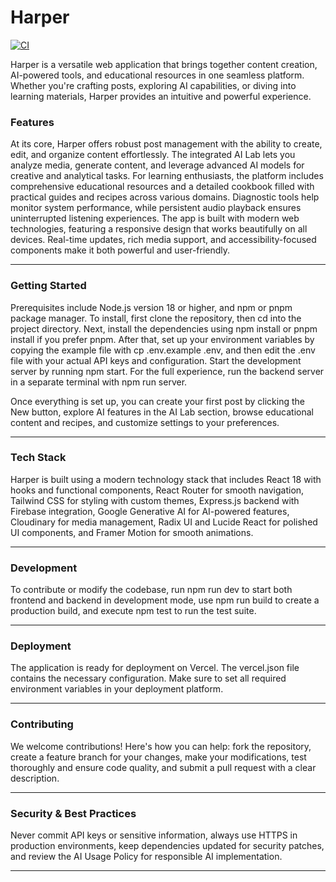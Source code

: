 # Harper

[![CI](https://github.com/bniladridas/harper/actions/workflows/ci.yml/badge.svg)](https://github.com/bniladridas/harper/actions/workflows/ci.yml)

Harper is a versatile web application that brings together content creation, AI-powered tools, and educational resources in one seamless platform. Whether you're crafting posts, exploring AI capabilities, or diving into learning materials, Harper provides an intuitive and powerful experience.

<!-- Help needed -->

### Features

At its core, Harper offers robust post management with the ability to create, edit, and organize content effortlessly. The integrated AI Lab lets you analyze media, generate content, and leverage advanced AI models for creative and analytical tasks. For learning enthusiasts, the platform includes comprehensive educational resources and a detailed cookbook filled with practical guides and recipes across various domains. Diagnostic tools help monitor system performance, while persistent audio playback ensures uninterrupted listening experiences. The app is built with modern web technologies, featuring a responsive design that works beautifully on all devices. Real-time updates, rich media support, and accessibility-focused components make it both powerful and user-friendly.

***

### Getting Started

Prerequisites include Node.js version 18 or higher, and npm or pnpm package manager. To install, first clone the repository, then cd into the project directory. Next, install the dependencies using npm install or pnpm install if you prefer pnpm. After that, set up your environment variables by copying the example file with cp .env.example .env, and then edit the .env file with your actual API keys and configuration. Start the development server by running npm start. For the full experience, run the backend server in a separate terminal with npm run server.

Once everything is set up, you can create your first post by clicking the New button, explore AI features in the AI Lab section, browse educational content and recipes, and customize settings to your preferences.

***

### Tech Stack

Harper is built using a modern technology stack that includes React 18 with hooks and functional components, React Router for smooth navigation, Tailwind CSS for styling with custom themes, Express.js backend with Firebase integration, Google Generative AI for AI-powered features, Cloudinary for media management, Radix UI and Lucide React for polished UI components, and Framer Motion for smooth animations.

***

### Development

To contribute or modify the codebase, run npm run dev to start both frontend and backend in development mode, use npm run build to create a production build, and execute npm test to run the test suite.

***

### Deployment

The application is ready for deployment on Vercel. The vercel.json file contains the necessary configuration. Make sure to set all required environment variables in your deployment platform.

***

### Contributing

We welcome contributions! Here's how you can help: fork the repository, create a feature branch for your changes, make your modifications, test thoroughly and ensure code quality, and submit a pull request with a clear description.

***

### Security & Best Practices

Never commit API keys or sensitive information, always use HTTPS in production environments, keep dependencies updated for security patches, and review the AI Usage Policy for responsible AI implementation.

***

#